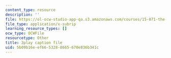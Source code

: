 ```yaml
---
content_type: resource
description: ''
file: https://ol-ocw-studio-app-qa.s3.amazonaws.com/courses/15-071-the-analytics-edge-spring-2017/5b09b16eef6653288665670e836b341c_05DWB1NzozM.vtt
file_type: application/x-subrip
learning_resource_types: []
ocw_type: OCWFile
resourcetype: Other
title: 3play caption file
uid: 5b09b16e-ef66-5328-8665-670e836b341c
---
```

